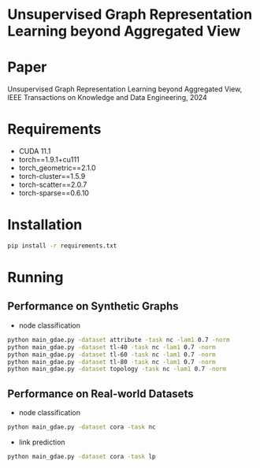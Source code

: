 # Unsupervised Graph Representation Learning beyond Aggregated View
# Paper
Unsupervised Graph Representation Learning beyond Aggregated View, IEEE Transactions on Knowledge and Data Engineering, 2024

# Requirements

+ CUDA 11.1
+ torch==1.9.1+cu111
+ torch_geometric==2.1.0
+ torch-cluster==1.5.9
+ torch-scatter==2.0.7
+ torch-sparse==0.6.10

# Installation

```bash
pip install -r requirements.txt
```

# Running
## Performance on Synthetic Graphs
+ node classification
```bash
python main_gdae.py -dataset attribute -task nc -lam1 0.7 -norm
python main_gdae.py -dataset tl-40 -task nc -lam1 0.7 -norm
python main_gdae.py -dataset tl-60 -task nc -lam1 0.7 -norm
python main_gdae.py -dataset tl-80 -task nc -lam1 0.7 -norm
python main_gdae.py -dataset topology -task nc -lam1 0.7 -norm
```

## Performance on Real-world Datasets
+ node classification
```bash
python main_gdae.py -dataset cora -task nc
```
+ link prediction
```bash
python main_gdae.py -dataset cora -task lp
```
